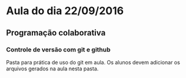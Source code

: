 # Aula do dia 22/09/2016

## Programação colaborativa

### Controle de versão com git e github

Pasta para prática de uso do git em aula. 
Os alunos devem adicionar os arquivos gerados na aula nesta pasta.
